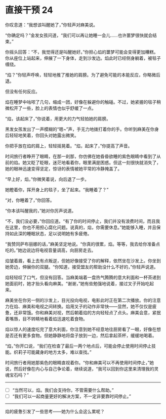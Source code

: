 # 直接干预 24

你叹息道：“我想该叫醒她了，”你轻声对麻美说。

“你确定吗？”金发女孩问道，“我们可以再让她睡一会儿……也许噩梦很快就会结束。”

你摇头回答：“不，我觉得还是叫醒她好。”你担心焰的噩梦可能会变得更加糟糕。你从座位上站起来，伸展了一下身体，走到沙发边。焰此时已经侧身躺着，被毯子缠绕。

“焰？”你轻声呼唤，轻轻地推了推她的肩膀。为了避免可能的本能反应，你略微后退。

但没有任何反应。

焰在睡梦中咕哝了几句，缩成一团，好像在躲避你的触碰。不过，她紧握的毯子稍微松开了一些，脸上的表情也似乎舒缓了一点。

“焰，该起床了，”你说着，用更大的力气轻拍她的肩膀。

黑发女孩发出了一声模糊的“嗯~”声，手无力地拨打着你的手。你听到麻美在你身后轻轻地笑着，你回头对她露出微笑。

你把手放在焰的肩上，轻轻摇晃着。“焰，起床了，”你提高了声音。

时间旅行者睁开了眼睛，在那一刹那，你仿佛在她昏昏欲睡的紫色眼睛中看到了从前的焰。她又眨了眨眼，迷茫地看着你，眼里满是困惑。但这一刻很快就消失了，她的眼神迅速变得坚定，惊讶的表情被她平常的冷静掩盖了。

“早上好，焰，”你微笑着说，向后退了一步。

她瞪着你，挥开身上的毯子，坐了起来。“我睡着了？”

“对，你睡着了，”你回答。

“你本该叫醒我的，”她对你厉声说道。

“不，我们没必要，”你回应道。“有了你的时间停止，我们并没有浪费时间，而且我在这里，你也不用担心腐化问题。说真的，焰，你需要休息。”她能够入睡，并且保持如此深的睡眠状态，足以说明她有多疲倦。

“我赞同萨布丽娜的话，”麻美坚定地说。“你真的很累，焰。等等，我去给你准备点吃的。”她边说边将电视音量调高，向厨房走去。

焰皱着眉，看上去有点叛逆，但她好像接受了你的解释，依然坐在沙发上。你坐到她旁边，伸展你的双腿。“你知道，接受盟友的帮助没什么不好的，”你轻声说道。

焰轻轻叹了口气，但没有回答。当麻美端着一盘热气腾腾的意大利面和一杯茶递到她面前时，她才抬头看向麻美。“谢谢，”她有些勉强地说着，接过叉子开始吃起来。

麻美坐在你另一侧的沙发上，目光投向电视，电影此时正在第二次播放。你的注意力在焰、麻美和电视之间转换。焰用叉子的动作非常快——显然，她不仅仅是疲惫，还非常饿。你和麻美对视，然后朝着焰的方向轻轻点了点头。麻美会意，紧抿着嘴唇，目不转睛地看着焰迅速吃着食物。

焰以惊人的速度吃完了意大利面，你注意到她不经意地往厨房看了一眼，好像在想是否还有更多食物。但她静静地将盘子放到一边，然后拿起茶杯，缓缓地喝着。

“焰，”你开口说，“我们在检查了最后一两个地点后，可能会停止使用时间停止技能。织莉子可能藏身的地方太多，难以查找。”

时间旅行者用她那紫色的眼睛直视着你。“你和麻美可以不再使用时间停止，”她说，然后好像在内心与自己争论着，继续说道，“我可以回到你这里来清理我的灵魂宝石吗？”

---

- [ ] “当然可以，焰。我们会支持你，不管需要什么帮助。”
- [ ] “我们可以一起商量更好的解决方案，不一定非要靠时间停止。”

---

焰的疲惫引发了一些思考——她为什么会这么累呢？
